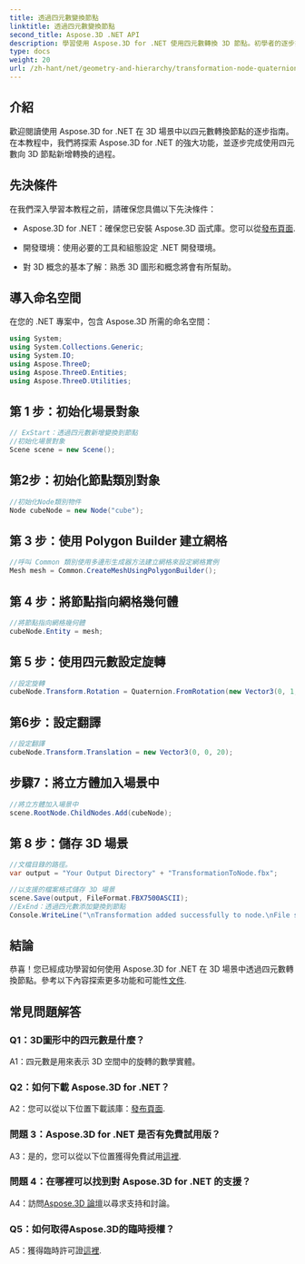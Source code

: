 ```yaml
---
title: 透過四元數變換節點
linktitle: 透過四元數變換節點
second_title: Aspose.3D .NET API
description: 學習使用 Aspose.3D for .NET 使用四元數轉換 3D 節點。初學者的逐步指南。
type: docs
weight: 20
url: /zh-hant/net/geometry-and-hierarchy/transformation-node-quaternion/
---
```

## 介紹

歡迎閱讀使用 Aspose.3D for .NET 在 3D 場景中以四元數轉換節點的逐步指南。在本教程中，我們將探索 Aspose.3D for .NET 的強大功能，並逐步完成使用四元數向 3D 節點新增轉換的過程。

## 先決條件

在我們深入學習本教程之前，請確保您具備以下先決條件：

-  Aspose.3D for .NET：確保您已安裝 Aspose.3D 函式庫。您可以從[發布頁面](https://releases.aspose.com/3d/net/).

- 開發環境：使用必要的工具和組態設定 .NET 開發環境。

- 對 3D 概念的基本了解：熟悉 3D 圖形和概念將會有所幫助。

## 導入命名空間

在您的 .NET 專案中，包含 Aspose.3D 所需的命名空間：

```csharp
using System;
using System.Collections.Generic;
using System.IO;
using Aspose.ThreeD;
using Aspose.ThreeD.Entities;
using Aspose.ThreeD.Utilities;
```

## 第 1 步：初始化場景對象

```csharp
// ExStart：透過四元數新增變換到節點
//初始化場景對象
Scene scene = new Scene();
```

## 第2步：初始化節點類別對象

```csharp
//初始化Node類別物件
Node cubeNode = new Node("cube");
```

## 第 3 步：使用 Polygon Builder 建立網格

```csharp
//呼叫 Common 類別使用多邊形生成器方法建立網格來設定網格實例
Mesh mesh = Common.CreateMeshUsingPolygonBuilder();
```

## 第 4 步：將節點指向網格幾何體

```csharp
//將節點指向網格幾何體
cubeNode.Entity = mesh;
```

## 第 5 步：使用四元數設定旋轉

```csharp
//設定旋轉
cubeNode.Transform.Rotation = Quaternion.FromRotation(new Vector3(0, 1, 0), new Vector3(0.3, 0.5, 0.1));            
```

## 第6步：設定翻譯

```csharp
//設定翻譯
cubeNode.Transform.Translation = new Vector3(0, 0, 20);            
```

## 步驟7：將立方體加入場景中

```csharp
//將立方體加入場景中
scene.RootNode.ChildNodes.Add(cubeNode);
```

## 第 8 步：儲存 3D 場景

```csharp
//文檔目錄的路徑。
var output = "Your Output Directory" + "TransformationToNode.fbx";

//以支援的檔案格式儲存 3D 場景
scene.Save(output, FileFormat.FBX7500ASCII);
//ExEnd：透過四元數添加變換到節點
Console.WriteLine("\nTransformation added successfully to node.\nFile saved at " + output);
```

## 結論

恭喜！您已經成功學習如何使用 Aspose.3D for .NET 在 3D 場景中透過四元數轉換節點。參考以下內容探索更多功能和可能性[文件](https://reference.aspose.com/3d/net/).

## 常見問題解答

### Q1：3D圖形中的四元數是什麼？

A1：四元數是用來表示 3D 空間中的旋轉的數學實體。

### Q2：如何下載 Aspose.3D for .NET？

 A2：您可以從以下位置下載該庫：[發布頁面](https://releases.aspose.com/3d/net/).

### 問題 3：Aspose.3D for .NET 是否有免費試用版？

 A3：是的，您可以從以下位置獲得免費試用[這裡](https://releases.aspose.com/).

### 問題 4：在哪裡可以找到對 Aspose.3D for .NET 的支援？

 A4：訪問[Aspose.3D 論壇](https://forum.aspose.com/c/3d/18)以尋求支持和討論。

### Q5：如何取得Aspose.3D的臨時授權？

 A5：獲得臨時許可證[這裡](https://purchase.aspose.com/temporary-license/).
